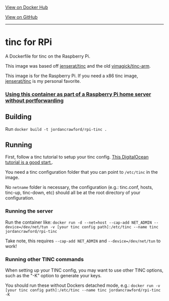 [View on Docker Hub](https://hub.docker.com/r/jordancrawford/rpi-tinc/)

[View on GitHub](https://github.com/jordancrawfordnz/rpi-tinc-docker)

---

# tinc for RPi
A Dockerfile for tinc on the Raspberry Pi.

This image was based off [jenserat/tinc](https://hub.docker.com/r/jenserat/tinc/) and the old [vimagick/tinc-arm](https://github.com/vimagick/dockerfiles/blob/4953ba1837b55c7e173e1c95100eff6250b7d1b1/tinc/Dockerfile).

This image is for the Raspberry Pi. If you need a x86 tinc image, [jenserat/tinc](https://hub.docker.com/r/jenserat/tinc/) is my personal favorite.

### [Using this container as part of a Raspberry Pi home server without portforwarding](https://jordancrawford.kiwi/home-server-without-portforward/)

## Building
Run ``docker build -t jordancrawford/rpi-tinc .``

## Running
First, follow a tinc tutorial to setup your tinc config. [This DigitalOcean tutorial is a good start.](https://www.digitalocean.com/community/tutorials/how-to-install-tinc-and-set-up-a-basic-vpn-on-ubuntu-14-04).

You need a tinc configuration folder that you can point to ``/etc/tinc`` in the image.

No ``netname`` folder is necessary, the configuration (e.g.: tinc.conf, hosts, tinc-up, tinc-down, etc) should all be at the root directory of your configuration.

### Running the server

Run the container like:
``docker run -d --net=host --cap-add NET_ADMIN --device=/dev/net/tun -v [your tinc config path]:/etc/tinc --name tinc jordancrawford/rpi-tinc``

Take note, this requires ``--cap-add NET_ADMIN`` and ``--device=/dev/net/tun`` to work!

### Running other TINC commands
When setting up your TINC config, you may want to use other TINC options, such as the "-K" option to generate your keys.

You should run these without Dockers detached mode, e.g.:
``docker run -v [your tinc config path]:/etc/tinc --name tinc jordancrawford/rpi-tinc -K``
